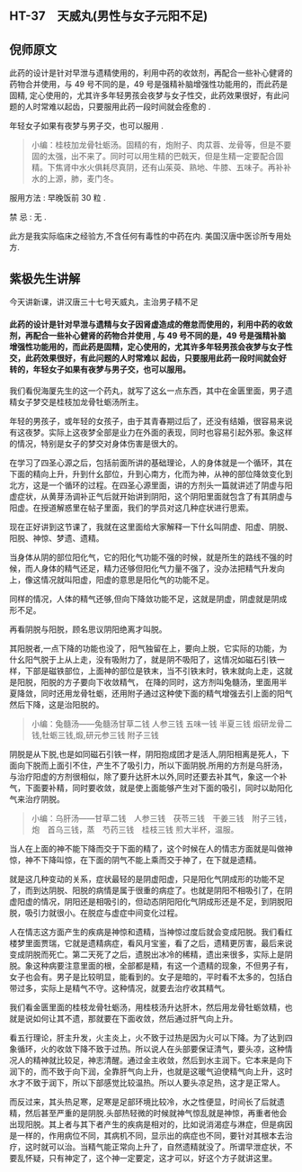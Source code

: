 ## HT-37　天威丸(男性与女子元阳不足)

## 倪师原文

此药的设计是针对早泄与遗精使用的，利用中药的收敛剂，再配合一些补心健肾的药物合并使用，与 49 号不同的是，49 号是强精补脑增强性功能用的，而此药是固精, 定心使用的，尤其许多年轻男孩会夜梦与女子性交，此药效果很好，有此问题的人时常难以起齿，只要服用此药一段时间就会痊愈的 .

年轻女子如果有夜梦与男子交，也可以服用 .

> 小编：桂枝加龙骨牡蛎汤。固精的有，炮附子、肉苁蓉、龙骨等，但是不要固的太强，出不来了。同时可以用生精的巴戟天，但是生精一定要配合固精。下焦肾中水火俱耗尽真阴，还有山茱萸、熟地、牛膝、五味子。再补补水的上源，肺，麦门冬。

服用方法 : 早晚饭前 30 粒 .

禁 忌 : 无 .

此方是我实际临床之经验方,不含任何有毒性的中药在内. 美国汉唐中医诊所专用处方.

## 紫极先生讲解

今天讲新课，讲汉唐三十七号天威丸，主治男子精不足

#### 此药的设计是针对早泄与遗精与女子因肾虚造成的倦怠而使用的，利用中药的收敛剂，再配合一些补心健肾的药物合并使用 , 与 49 号不同的是，49 号是强精补脑增强性功能用的，而此药是固精，定心使用的，尤其许多年轻男孩会夜梦与女子性交，此药效果很好，有此问题的人时常难以 起齿，只要服用此药一段时间就会好转的，年轻女子如果有夜梦与男子交，也可以服用。

我们看倪海厦先生的这一个药丸，就写了这幺一点东西，其中在金匮里面，男子遗精女子梦交是桂枝加龙骨牡蛎汤所主。

年轻的男孩子，或年轻的女孩子，由于其青春期过后了，还没有结婚，很容易来说有这夜梦。实际上这夜梦全部是业力在外面的表现，同时也容易引起外邪。象这样的情况，特别是女子的梦交对身体伤害是很大的。

在学习了四圣心源之后，包括前面所讲的基础理论，人的身体就是一个循环，其在下面的精向上升，升到什幺部位，升到心南方，化而为神，从神的部位降敛变化到北方，这是一个循环的过程。在四圣心源里面，讲的方剂头一篇就讲述了阴虚与阳虚症状，从黄芽汤调补正气后就开始讲到阴阳，这个阴阳里面就包含了有其阴虚与阳虚。在授道解惑里在帖子里面，我们的学员对这几种症状进行思索。

现在正好讲到这节课了，我就在这里面给大家解释一下什幺叫阴虚、阳虚、阴脱、阳脱、神惊、梦遗、遗精。

当身体从阴的部位阳化气，它的阳化气功能不强的时候，就是所生的路线不强的时候，而人身体的精气还足，精力还够但阳化气力量不强了，没办法把精气升发向上，像这情况就叫阳虚，阳虚的意思是阳化气的功能不足。

同样的情况，人体的精气还够,但向下降敛功能不足，这就是阴虚，阴虚就是阴成形不足。

再看阴脱与阳脱，顾名思议阴阳绝离才叫脱。

其阳脱者,一点下降的功能也没了，阳气独留在上，要向上脱，它实际的功能，为什幺阳气脱于上从上走，没有吸附力了，就是阴不吸阳了，这情况如磁石引铁一样，下部是磁铁部位，上面神的部位是铁末，当不引铁末时，铁末就向上走，这就是阳脱，阳脱的方子要向下收敛精气， 在降的同时，这方剂叫兔髓汤，里面用半夏降敛，同时还用龙骨牡蛎，还用附子通过这种使下面的精气增强去引上面的阳气然后下降，这是治阳脱的。

> 小编：兔髓汤——兔髓汤甘草二钱 人参三钱 五味一钱 半夏三钱 煅研龙骨二钱,牡蛎三钱,煅,研元参三钱 附子三钱

阴脱是从下脱,也是如同磁石引铁一样，阴阳抱成团才是活人,阴阳相离是死人，下面向下脱而上面引不住，产生不了吸引力，所以下面阴脱.所用的方剂是乌肝汤，与治疗阳虚的方剂很相似，除了要升达肝木以外,同时还要去补其气，象这一个补气，下面要补精，同时要收敛，就是使上面能够产生对下面的吸引，同时以助阳化气来治疗阴脱。

> 小编：乌肝汤——甘草二钱　人参三钱　茯苓三钱　干姜三钱　附子三钱，炮　首乌三钱，蒸　芍药三钱　桂枝三钱  煎大半杯，温服。

当人在上面的神不能下降而交于下面的精了，这个时候在人的情志方面就是叫做神惊，神不下降叫惊，在下面的阴气不能上乘而交于神了，在下就是遗精。

就是这几种变动的关系，症状最轻的是阴虚阳虚，只是阳化气阴成形的功能不足了，而到达阴脱、阳脱的病情是属于很重的病症了。也就是阴阳不相吸引了，在阴虚阳虚的情况，阴阳还是相吸引的，但动态阴阳阳化气阴成形还是不足，到阴脱阳脱，吸引力就很小。在脱症与虚症中间变化过程。

人在情志这方面产生的疾病是神惊和遗精，当神惊过度后就会变成阳脱。我们看红楼梦里面贾瑞，它就是遗精病症，看风月宝鉴，看了之后，遗精更厉害，最后来说变成阴脱而死亡。第二天死了之后，遗脱出冰冷的稀精，遗出来很多，实际上是阴脱。象这种病要注意里面的根，全部都是精，有这一个遗精的现象，不但男子有，女子也会有。男子是比较明显，能看到的。女子是暗的，平时看不太多的，包括白带过多，实际上是精气不守。这种情况，就要去治疗收其精气。

我们看金匮里面的桂枝龙骨牡蛎汤，用桂枝汤升达肝木，然后用龙骨牡蛎敛精，也就是说如何让其不遗，那就要在下面收敛，然后通过肝气向上升。

看五行理论，肝主升发，火主炎上，火不致于过热是因为火可以下降。为了达到四象循环，火的收敛下降不致于过热。所以说人在头部要保证清气，要头凉，这种情况人的精神就比较足，神志清醒。通过金主收敛，然后到水主润下。它本来是向下润下的，而不致于向下润，全靠肝气向上升，也就是这暖气迫使精气向上升，这时水才不致于润下，所以下部感觉比较温热。所以人要头凉足热，这才是正常人。

而反过来，其头热足寒，足寒是足部环境比较冷，水之性便显，时间长了后就遗精，然后甚至严重的是阴脱.头部热轻微的时候就神气惊乱就是神惊，再重者他会出现阳脱。其上者与其下者产生的疾病是相对的，比如说消渴症与淋症，但是病因是一样的，作用病位不同，其病机不同，显示出的病症也不同，要针对其根本去治疗，这时就可以治。当精气能正常向上升了，自然遗精就没了。所谓早泄症状，不要乱怀疑，只有神定了，这个神一定要定，这才可以，好这个方子就讲这里。
